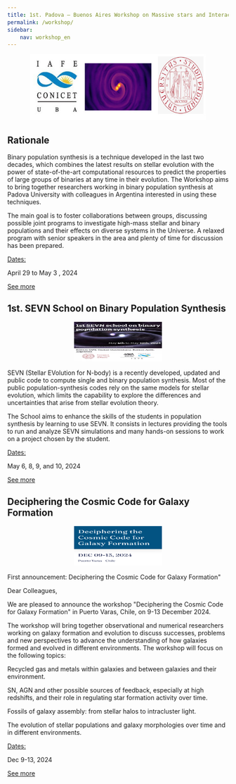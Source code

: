 ```yaml
---
title: 1st. Padova – Buenos Aires Workshop on Massive stars and Interacting Binaries
permalink: /workshop/
sidebar:
    nav: workshop_en
---
```


<p align="center">
<img src="/assets/images/schoolSEVN.jpg"  width="400" height="150">
</p>



## Rationale


Binary population synthesis is a technique developed in the last two decades, which combines the latest results on stellar evolution with the power of state-of-the-art computational resources to predict the properties of large groups of binaries at any time in their evolution. The Workshop aims to bring together researchers working in binary population synthesis at Padova University with colleagues in Argentina interested in using these techniques. 

The main goal is to foster collaborations between groups, discussing possible joint programs to investigate high-mass stellar and binary populations and their effects on diverse systems in the Universe. A relaxed program with senior speakers in the area and plenty of time for discussion has been prepared.


<ins>Dates:</ins>

April 29 to May 3 , 2024

[See more](/workshop/Workshop_on_Massive_stars)


## 1st. SEVN School on Binary Population Synthesis


<p align="center">
<img src="/assets/images/flyer_school.jpeg"  width="200" height="90">
</p>

SEVN (Stellar EVolution for N-body) is a recently developed, updated and public code to compute single and binary population synthesis. Most of the public population-synthesis codes rely on the same models for stellar evolution, which limits the capability to explore the differences and uncertainties that arise from stellar evolution theory. 

The School aims to enhance the skills of the students in population synthesis by learning to use SEVN. It consists in lectures providing the tools to run and analyze SEVN simulations and many hands-on sessions to work on a project chosen by the student.


<ins>Dates:</ins> 

May 6, 8, 9, and 10, 2024

[See more](/workshop/SEVN_School)




## Deciphering the Cosmic Code for Galaxy Formation


<p align="center">
<img src="/assets/images/DCC2024.png"  width="200" height="90">
</p>

First announcement: Deciphering the Cosmic Code for Galaxy Formation"

Dear Colleagues,

We are pleased to announce the workshop "Deciphering the Cosmic Code for Galaxy Formation" in Puerto Varas, Chile, on 9-13 December 2024. 

The workshop will bring together observational and numerical researchers working on galaxy formation and evolution to discuss successes, problems and new perspectives to advance the understanding of how galaxies formed and evolved in different environments. The workshop will focus on the following topics:

Recycled gas and metals within galaxies and between galaxies and their environment.

SN, AGN and other possible sources of feedback, especially at high redshifts, and their role in regulating star formation activity over time.

Fossils of galaxy assembly: from stellar halos to intracluster light.

The evolution of stellar populations and galaxy morphologies over time and in different environments.

<ins>Dates:</ins>

Dec 9-13, 2024

[See more](/workshop/DCC2024)


